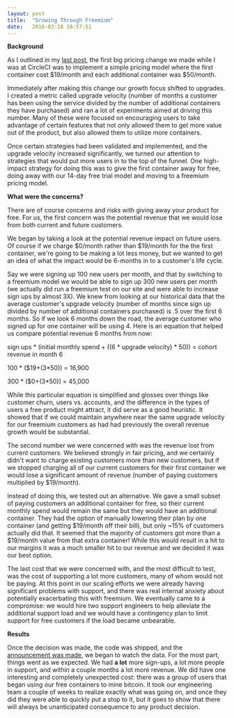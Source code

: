 ```yaml
---
layout: post
title:  "Growing Through Freemium"
date:   2016-03-18 16:57:51
---
```


<b>Background</b>

As I outlined in my <a href="http://nickgottlieb.com/2016/03/05/growth-at-a-startup/">last post</a>, the first big pricing change we made while I was at CircleCI was to implement a simple pricing model where the first container cost $19/month and each additional container was $50/month. 

Immediately after making this change our growth focus shifted to upgrades. I created a metric called upgrade velocity (number of months a customer has been using the service divided by the number of additional containers they have purchased) and ran a lot of experiments aimed at driving this number. Many of these were focused on encouraging users to take advantage of certain features that not only allowed them to get more value out of the product, but also allowed them to utilize more containers.

Once certain strategies had been validated and implemented, and the upgrade velocity increased significantly, we turned our attention to strategies that would put more users in to the top of the funnel. One high-impact strategy for doing this was to give the first container away for free, doing away with our 14-day free trial model and moving to a freemium pricing model.

<b>What were the concerns?</b>

There are of course concerns and risks with giving away your product for free. For us, the first concern was the potential revenue that we would lose from both current and future customers.

We began by taking a look at the potential revenue impact on future users. Of course if we  charge $0/month rather than $19/month for the the first container, we're going to be making a lot less money, but  we wanted to get an idea of what the impact would be 6-months in to a customer's life cycle. 

Say we were signing up 100 new users per month, and that by switching to a freemium model we would be able to sign up 300 new users per month (we actually did run a freemium test on our site and were able to increase sign ups by almost 3X). We knew from looking at our historical data that the average customer's upgrade velocity (number of months since sign up divided by number of additional containers purchased) is .5 over the first 6 months. So if we look 6 months down the road, the average customer who signed up for one container will be using 4. Here is an equation that helped us compare potential revenue 6 months from now:
 

sign ups * (initial monthly spend + ((6 * upgrade velocity) * 50)) =  cohort revenue in month 6

100 * ($19+(3*50)) = 16,900

300 * ($0+(3*50)) = 45,000

 
While this particular equation is simplified and glosses over things like customer churn, users vs. accounts, and the difference in the types of users a free product might attract, it did serve as a good heuristic. It showed that if we could maintain anywhere near the same upgrade velocity for our freemium customers as had had previously the overall revenue growth would be substantial.

The second number we were concerned with was the revenue lost from current customers. We believed strongly in fair pricing, and we certainly didn't want to charge existing customers more than new customers, but if we stopped charging all of our current customers for their first container we would lose a significant amount of revenue (number of paying customers multiplied by $19/month).

Instead of doing this, we tested out an alternative. We gave a small subset of paying customers an additional container for free, so their current monthly spend would remain the same but they would have an additional container. They had the option of manually lowering their plan by one container (and getting $19/month off their bill), but only ~15% of customers actually did that. It seemed that the majority of customers got more than a $19/month value from that extra container! While this would result in a hit to our margins it was a much smaller hit to our revenue and we decided it was our best option.

The last cost that we were concerned with, and the most difficult to test, was the cost of supporting a lot more customers, many of whom would not be paying. At this point in our scaling efforts we were already having significant problems with support, and there was real internal anxiety about potentially exacerbating this with freemium. We eventually came to a compromise: we would hire two support engineers to help alleviate the additional support load and we would have a contingency plan to limit support for free customers if the load became unbearable. 

<b>Results</b>

Once the decision was made, the code was shipped, and the <a href="https://circleci.com/blog/continuous-integration-and-deployment-on-circleci-just-got-better-now-its-free/
" target="_blank">announcement was made</a>, we began to watch the data. For the most part, things went as we expected. We had <b>a lot</b> more sign-ups, a lot more people in support, and within a couple months a lot more revenue. We did have one interesting and completely unexpected cost: there was a group of users that began using our free containers to mine bitcoin. It took our engineering team a couple of weeks to realize exactly what was going on, and once they did they were able to quickly put a stop to it, but it goes to show that there will always be unanticipated consequence to any product decision. 




